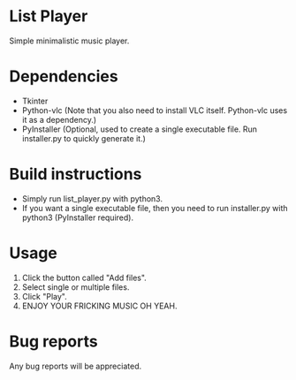 # List Player
Simple minimalistic music player.

# Dependencies
- Tkinter
- Python-vlc (Note that you also need to install VLC itself. Python-vlc uses it as a dependency.)
- PyInstaller (Optional, used to create a single executable file. Run installer.py to quickly generate it.)

# Build instructions
- Simply run list_player.py with python3.
- If you want a single executable file, then you need to run installer.py with python3 (PyInstaller required).

# Usage
1. Click the button called "Add files".
2. Select single or multiple files.
3. Click "Play".
4. ENJOY YOUR FRICKING MUSIC OH YEAH.

# Bug reports
Any bug reports will be appreciated.

